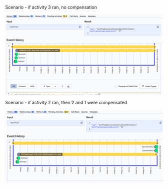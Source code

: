 Scenario - if activity 3 ran, no compensation

![img.png](img.png)


Scenario - if activity 2 ran, then 2 and 1 were compensated

![img_1.png](img_1.png)